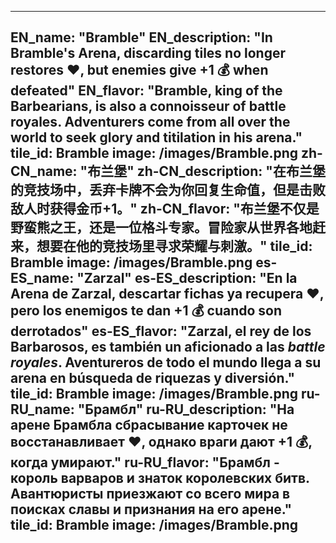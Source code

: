 ---

EN_name: "Bramble"
EN_description: "In Bramble's Arena, discarding tiles no longer restores ❤️, but enemies give +1 💰 when defeated"
EN_flavor: "Bramble, king of the Barbearians, is also a connoisseur of battle royales.  Adventurers come from all over the world to seek glory and titilation in his arena."
tile_id: Bramble
image: /images/Bramble.png
zh-CN_name: "布兰堡"
zh-CN_description: "在布兰堡的竞技场中，丢弃卡牌不会为你回复生命值，但是击败敌人时获得金币+1。"
zh-CN_flavor: "布兰堡不仅是野蛮熊之王，还是一位格斗专家。冒险家从世界各地赶来，想要在他的竞技场里寻求荣耀与刺激。"
tile_id: Bramble
image: /images/Bramble.png
es-ES_name: "Zarzal"
es-ES_description: "En la Arena de Zarzal, descartar fichas ya recupera ❤️, pero los enemigos te dan +1 💰 cuando son derrotados"
es-ES_flavor: "Zarzal, el rey de los Barbarosos, es también un aficionado a las <i>battle royales</i>. Aventureros de todo el mundo llega a su arena en búsqueda de riquezas y diversión."
tile_id: Bramble
image: /images/Bramble.png
ru-RU_name: "Брамбл"
ru-RU_description: "На арене Брамбла сбрасывание карточек не восстанавливает ❤️, однако враги дают +1 💰, когда умирают."
ru-RU_flavor: "Брамбл - король варваров и знаток королевских битв. Авантюристы приезжают со всего мира в поисках славы и признания на его арене."
tile_id: Bramble
image: /images/Bramble.png
---